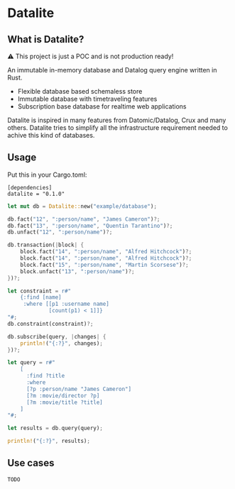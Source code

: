 # Datalite

## What is Datalite?

:warning: This project is just a POC and is not production ready!

An immutable in-memory database and Datalog query engine written in Rust.

- Flexible database based schemaless store
- Immutable database with timetraveling features
- Subscription base database for realtime web applications

Datalite is inspired in many features from Datomic/Datalog, Crux and many
others. Datalite tries to simplify all the infrastructure requirement needed to
achive this kind of databases.

## Usage

Put this in your Cargo.toml:

```
[dependencies]
datalite = "0.1.0"
```

```rust
let mut db = Datalite::new("example/database");

db.fact("12", ":person/name", "James Cameron")?;
db.fact("13", ":person/name", "Quentin Tarantino")?;
db.unfact("12", ":person/name")?;

db.transaction(|block| {
    block.fact("14", ":person/name", "Alfred Hitchcock")?;
    block.fact("14", ":person/name", "Alfred Hitchcock")?;
    block.fact("15", ":person/name", "Martin Scorsese")?;
    block.unfact("13", ":person/name")?;
})?;

let constraint = r#"
    {:find [name]
     :where [[p1 :username name]
             [count(p1) < 1]]}
"#;
db.constraint(constraint)?;

db.subscribe(query, |changes| {
    println!("{:?}", changes);
})?;

let query = r#"
    [
      :find ?title
      :where
      [?p :person/name "James Cameron"]
      [?m :movie/director ?p]
      [?m :movie/title ?title]
    ]
"#;

let results = db.query(query);

println!("{:?}", results);
```

## Use cases

`TODO`
